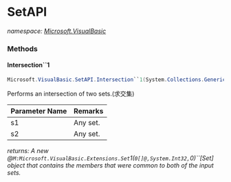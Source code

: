 ﻿# SetAPI
_namespace: [Microsoft.VisualBasic](./index.md)_





### Methods

#### Intersection``1
```csharp
Microsoft.VisualBasic.SetAPI.Intersection``1(System.Collections.Generic.IEnumerable{``0},System.Collections.Generic.IEnumerable{``0},Microsoft.VisualBasic.SetAPI.IEquals{``0})
```
Performs an intersection of two sets.(求交集)

|Parameter Name|Remarks|
|--------------|-------|
|s1|Any set.|
|s2|Any set.|


_returns: A new @``M:Microsoft.VisualBasic.Extensions.Set``1(``0[]@,System.Int32,``0)``[Set] object that contains the members
 that were common to both of the input sets._


